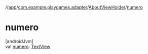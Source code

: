 //[app](../../../index.md)/[com.example.playgames.adapter](../index.md)/[AboutViewHolder](index.md)/[numero](numero.md)

# numero

[androidJvm]\
val [numero](numero.md): [TextView](https://developer.android.com/reference/kotlin/android/widget/TextView.html)
